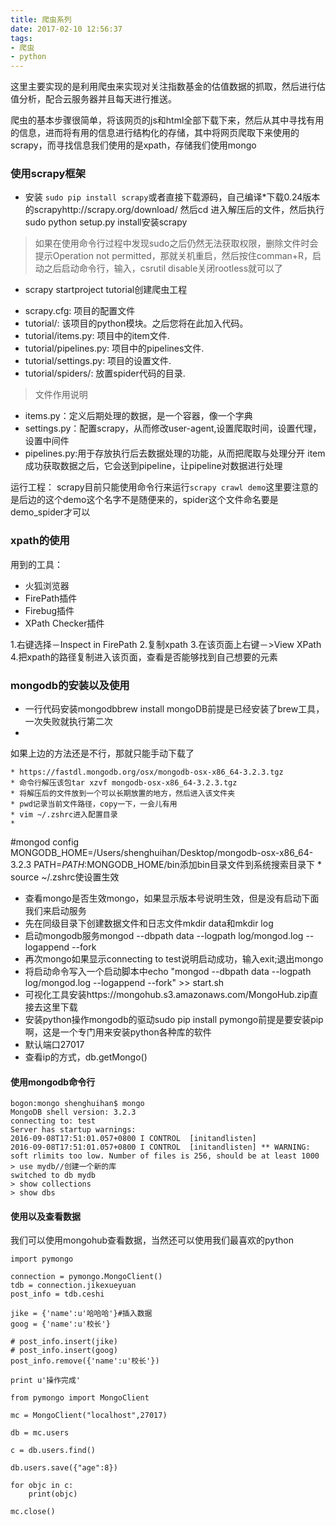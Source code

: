 ```yaml
---
title: 爬虫系列
date: 2017-02-10 12:56:37
tags:
- 爬虫
- python
---
```

这里主要实现的是利用爬虫来实现对关注指数基金的估值数据的抓取，然后进行估值分析，配合云服务器并且每天进行推送。

爬虫的基本步骤很简单，将该网页的js和html全部下载下来，然后从其中寻找有用的信息，进而将有用的信息进行结构化的存储，其中将网页爬取下来使用的scrapy，而寻找信息我们使用的是xpath，存储我们使用mongo
<!--more-->
### 使用scrapy框架
- 安装
`sudo pip install scrapy`或者直接下载源码，自己编译*下载0.24版本的scrapyhttp://scrapy.org/download/
然后cd 进入解压后的文件，然后执行sudo python setup.py install安装scrapy
>如果在使用命令行过程中发现sudo之后仍然无法获取权限，删除文件时会提示Operation not permitted，那就关机重启，然后按住comman+R，启动之后启动命令行，输入，csrutil disable关闭rootless就可以了

- scrapy startproject tutorial创建爬虫工程
* scrapy.cfg: 项目的配置文件
* tutorial/: 该项目的python模块。之后您将在此加入代码。
* tutorial/items.py: 项目中的item文件.
* tutorial/pipelines.py: 项目中的pipelines文件.
* tutorial/settings.py: 项目的设置文件.
* tutorial/spiders/: 放置spider代码的目录.

>文件作用说明

* items.py：定义后期处理的数据，是一个容器，像一个字典
* settings.py：配置scrapy，从而修改user-agent,设置爬取时间，设置代理，设置中间件
* pipelines.py:用于存放执行后去数据处理的功能，从而把爬取与处理分开 
item成功获取数据之后，它会送到pipeline，让pipeline对数据进行处理

运行工程：
scrapy目前只能使用命令行来运行`scrapy crawl demo`这里要注意的是后边的这个demo这个名字不是随便来的，spider这个文件命名要是demo_spider才可以

### xpath的使用

用到的工具：

* 火狐浏览器
* FirePath插件
* Firebug插件
* XPath Checker插件

1.右键选择－Inspect in FirePath
2.复制xpath 
3.在该页面上右键－>View XPath 
4.把xpath的路径复制进入该页面，查看是否能够找到自己想要的元素

### mongodb的安装以及使用

* 一行代码安装mongodbbrew install mongoDB前提是已经安装了brew工具，一次失败就执行第二次
*
如果上边的方法还是不行，那就只能手动下载了

    * https://fastdl.mongodb.org/osx/mongodb-osx-x86_64-3.2.3.tgz
    * 命令行解压该包tar xzvf mongodb-osx-x86_64-3.2.3.tgz
    * 将解压后的文件放到一个可以长期放置的地方，然后进入该文件夹
    * pwd记录当前文件路径，copy一下，一会儿有用
    * vim ~/.zshrc进入配置目录
    *
#mongod config 
MONGODB_HOME=/Users/shenghuihan/Desktop/mongodb-osx-x86_64-3.2.3 
PATH=$PATH:$MONGODB_HOME/bin添加bin目录文件到系统搜索目录下
    *
source ~/.zshrc使设置生效
* 查看mongo是否生效mongo，如果显示版本号说明生效，但是没有启动下面我们来启动服务
* 先在同级目录下创建数据文件和日志文件mkdir data和mkdir log
* 启动mongodb服务mongod --dbpath data --logpath log/mongod.log --logappend --fork
* 再次mongo如果显示connecting to test说明启动成功，输入exit;退出mongo
* 将启动命令写入一个启动脚本中echo "mongod --dbpath data --logpath log/mongod.log --logappend --fork" >> start.sh
* 可视化工具安装https://mongohub.s3.amazonaws.com/MongoHub.zip直接去这里下载
* 安装python操作mongodb的驱动sudo pip install pymongo前提是要安装pip啊，这是一个专门用来安装python各种库的软件
* 默认端口27017
* 查看ip的方式，db.getMongo()

#### 使用mongodb命令行
```
bogon:mongo shenghuihan$ mongo
MongoDB shell version: 3.2.3
connecting to: test
Server has startup warnings: 
2016-09-08T17:51:01.057+0800 I CONTROL  [initandlisten] 
2016-09-08T17:51:01.057+0800 I CONTROL  [initandlisten] ** WARNING: soft rlimits too low. Number of files is 256, should be at least 1000
> use mydb//创建一个新的库
switched to db mydb
> show collections
> show dbs
```

#### 使用以及查看数据
我们可以使用mongohub查看数据，当然还可以使用我们最喜欢的python
```
import pymongo

connection = pymongo.MongoClient()
tdb = connection.jikexueyuan
post_info = tdb.ceshi

jike = {'name':u'哈哈哈'}#插入数据
goog = {'name':u'校长'}

# post_info.insert(jike)
# post_info.insert(goog)
post_info.remove({'name':u'校长'})

print u'操作完成'
```

```
from pymongo import MongoClient

mc = MongoClient("localhost",27017)

db = mc.users

c = db.users.find()

db.users.save({"age":8})

for objc in c:
    print(objc)

mc.close()
```
